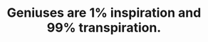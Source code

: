 ---
isQuote: true
title: Geniuses are 1% inspiration and 99% transpiration.
authorName: Thomas Edison
authorURL: http://pt.wikipedia.org/wiki/Thomas_Edison
---